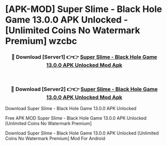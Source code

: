 # [APK-MOD] Super Slime - Black Hole Game 13.0.0 APK Unlocked - [Unlimited Coins No Watermark Premium] wzcbc



<div align="center">
<h3>🔴 Download [Server1] 👉👉 <a href="https://momento.my/?title=Super_Slime_-_Black_Hole_Game_13.0.0_APK_Unlocked">Super Slime - Black Hole Game 13.0.0 APK Unlocked Mod Apk</a></h3><br>

<h3>🔴 Download [Server2] 👉👉 <a href="https://momento.my/?title=Super_Slime_-_Black_Hole_Game_13.0.0_APK_Unlocked">Super Slime - Black Hole Game 13.0.0 APK Unlocked Mod Apk</a></h3>
</div>



Download Super Slime - Black Hole Game 13.0.0 APK Unlocked 

Free APK MOD Super Slime - Black Hole Game 13.0.0 APK Unlocked [Unlimited Coins No Watermark Premium]

Download Super Slime - Black Hole Game 13.0.0 APK Unlocked [Unlimited Coins No Watermark Premium] Mod For Android
